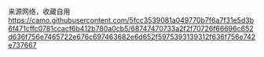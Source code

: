 来源网络，收藏自用
https://camo.githubusercontent.com/5fcc3539081a049770b7f6a7f31e5d3b6f471cffc0781ccacf6b412b780a0cb5/68747470733a2f2f70726f66696c652d636f756e7465722e676c697463682e6d652f5975393139312f636f756e742e737667
